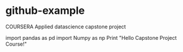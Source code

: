 # github-example
COURSERA Applied datascience capstone project

import pandas as pd
import Numpy as np
Print "Hello Capstone Project Course!"
